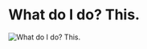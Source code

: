 # What do I do? This.

![What do I do? This.](https://thecodinglove.com/when-i-realize-that-my-bug-is-due-to-a-missing-semicolon)
<!--
**HarshitDoshi/HarshitDoshi** is a ✨ _special_ ✨ repository because its `README.md` (this file) appears on your GitHub profile.

Here are some ideas to get you started:

- 🔭 I’m currently working on ...
- 🌱 I’m currently learning ...
- 👯 I’m looking to collaborate on ...
- 🤔 I’m looking for help with ...
- 💬 Ask me about ...
- 📫 How to reach me: ...
- 😄 Pronouns: ...
- ⚡ Fun fact: ...
-->
